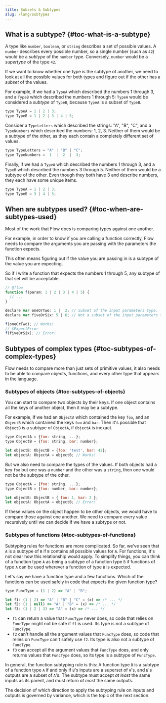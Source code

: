 ```yaml
---
title: Subsets & Subtypes
slug: /lang/subtypes
---
```


## What is a subtype? {#toc-what-is-a-subtype}

A type like `number`, `boolean`, or `string` describes a set of possible
values. A `number` describes every possible number, so a single number
(such as `42`) would be a *subtype* of the `number` type. Conversely, `number`
would be a *supertype* of the type `42`.

If we want to know whether one type is the subtype of another, we need to look at
all the possible values for both types and figure out if the other has a
_subset_ of the values.

For example, if we had a `TypeA` which described the numbers 1 through 3, and
a `TypeB` which described the numbers 1 through 5: `TypeA` would be considered
a _subtype_ of `TypeB`, because `TypeA` is a subset of `TypeB`.

```js
type TypeA = 1 | 2 | 3;
type TypeB = 1 | 2 | 3 | 4 | 5;
```

Consider a `TypeLetters` which described the strings: "A", "B", "C", and a
`TypeNumbers` which described the numbers: 1, 2, 3. Neither of them would
be a subtype of the other, as they each contain a completely different set of
values.

```js
type TypeLetters = "A" | "B" | "C";
type TypeNumbers =  1  |  2  |  3;
```

Finally, if we had a `TypeA` which described the numbers 1 through 3, and a
`TypeB` which described the numbers 3 through 5. Neither of them would be a
subtype of the other. Even though they both have 3 and describe numbers, they
each have some unique items.

```js
type TypeA = 1 | 2 | 3;
type TypeB = 3 | 4 | 5;
```

## When are subtypes used? {#toc-when-are-subtypes-used}

Most of the work that Flow does is comparing types against one another.

For example, in order to know if you are calling a function correctly, Flow
needs to compare the arguments you are passing with the parameters the
function expects.

This often means figuring out if the value you are passing in is a subtype of
the value you are expecting.

So if I write a function that expects the numbers 1 through 5, any subtype of
that set will be acceptable.

```js flow-check
// @flow
function f(param: 1 | 2 | 3 | 4 | 5) {
  // ...
}

declare var oneOrTwo: 1 |  2; // Subset of the input parameters type.
declare var fiveOrSix: 5 | 6; // Not a subset of the input parameters type.

f(oneOrTwo); // Works!
// $ExpectError
f(fiveOrSix); // Error!
```

## Subtypes of complex types {#toc-subtypes-of-complex-types}

Flow needs to compare more than just sets of primitive values, it also needs to
be able to compare objects, functions, and every other type that appears in the
language.

### Subtypes of objects {#toc-subtypes-of-objects}

You can start to compare two objects by their keys. If one object contains all
the keys of another object, then it may be a subtype.

For example, if we had an `ObjectA` which contained the key `foo`, and an
`ObjectB` which contained the keys `foo` and `bar`. Then it's possible that
`ObjectB` is a subtype of `ObjectA`, if `ObjectA` is inexact.

```js flow-check
type ObjectA = {foo: string, ...};
type ObjectB = {foo: string, bar: number};

let objectB: ObjectB = {foo: 'test', bar: 42};
let objectA: ObjectA = objectB; // Works!
```

But we also need to compare the types of the values. If both objects had a key
`foo` but one was a `number` and the other was a `string`, then one would not
be the subtype of the other.

```js flow-check
type ObjectA = {foo: string, ...};
type ObjectB = {foo: number, bar: number};

let objectB: ObjectB = { foo: 1, bar: 2 };
let objectA: ObjectA = objectB; // Error!
```

If these values on the object happen to be other objects, we would have to
compare those against one another. We need to compare every value
recursively until we can decide if we have a subtype or not.

### Subtypes of functions {#toc-subtypes-of-functions}

Subtyping rules for functions are more complicated. So far, we've seen that `A`
is a subtype of `B` if `B` contains all possible values for `A`. For functions,
it's not clear how this relationship would apply. To simplify things, you can think
of a function type `A` as being a subtype of a function type `B` if functions of type
`A` can be used wherever a function of type `B` is expected.

Let's say we have a function type and a few functions. Which of the functions can
be used safely in code that expects the given function type?

```js
type FuncType = (1 | 2) => "A" | "B";

let f1: (1 | 2) => "A" | "B" | "C" = (x) => /* ... */
let f2: (1 | null) => "A" | "B" = (x) => /* ... */
let f3: (1 | 2 | 3) => "A" = (x) => /* ... */
```

- `f1` can return a value that `FuncType` never does, so code that relies on `FuncType`
might not be safe if `f1` is used. Its type is not a subtype of `FuncType`.
- `f2` can't handle all the argument values that `FuncType` does, so code that relies on
`FuncType` can't safely use `f2`. Its type is also not a subtype of `FuncType`.
- `f3` can accept all the argument values that `FuncType` does, and only returns
values that `FuncType` does, so its type is a subtype of `FuncType`.

In general, the function subtyping rule is this: A function type `B` is a subtype
of a function type `A` if and only if `B`'s inputs are a superset of `A`'s, and `B`'s outputs
are a subset of `A`'s. The subtype must accept _at least_ the same inputs as its parent,
and must return _at most_ the same outputs.

The decision of which direction to apply the subtyping rule on inputs and outputs is
governed by variance, which is the topic of the next section.
